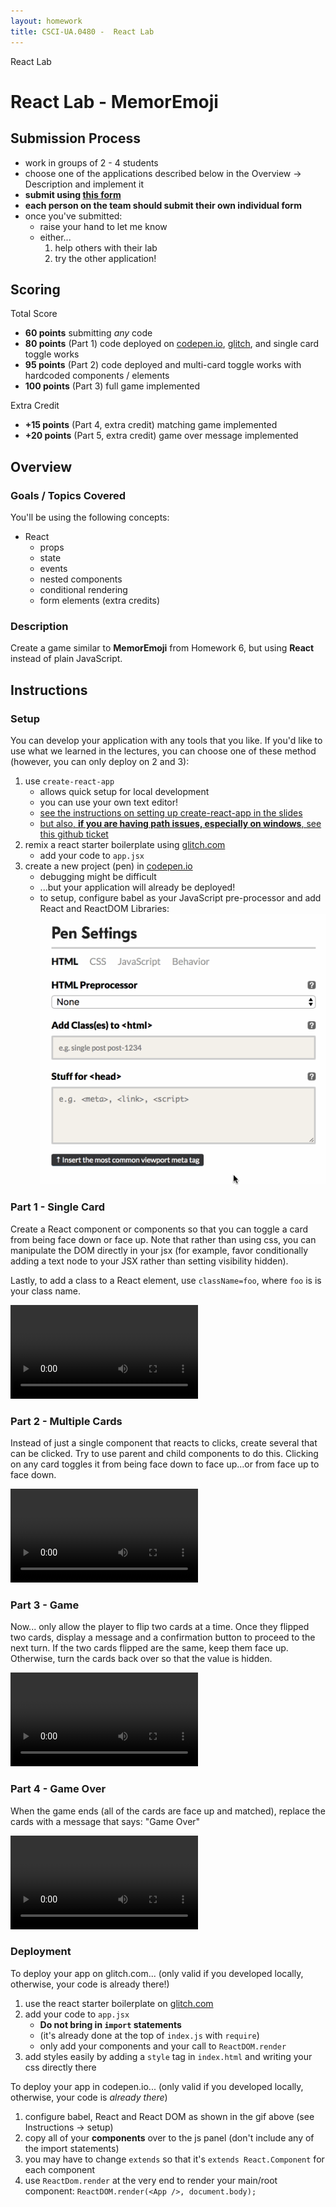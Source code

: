 ```yaml
---
layout: homework
title: CSCI-UA.0480 -  React Lab
---
```


<div class="panel panel-default">
  <div class="panel-heading">React Lab</div>
  <div class="panel-body" markdown="block">

# React Lab - MemorEmoji 

## Submission Process

* work in groups of 2 - 4 students
* choose one of the applications described below in the Overview &rarr; Description and implement it
* __submit using [this form](https://docs.google.com/forms/d/e/1FAIpQLSfPZMXdlMnx-w-ZighnPR5P7bw6opA0h_1QvFiw8M7SNSaKUw/viewform)__
* __each person on the team should submit their own individual form__
* once you've submitted:
    * raise your hand to let me know
    * either...
        1. help others with their lab
        2. try the other application!

## Scoring

Total Score


* __60 points__ submitting _any_ code
* __80 points__ (Part 1) code deployed on [codepen.io](https://codepen.io), [glitch](glitch.com), and single card toggle works
* __95 points__ (Part 2) code deployed and multi-card toggle works with hardcoded components / elements
* __100 points__ (Part 3) full game implemented

Extra Credit 

* __+15 points__ (Part 4, extra credit) matching game implemented 
* __+20 points__ (Part 5, extra credit) game over message implemented

## Overview

### Goals / Topics Covered

You'll be using the following concepts:

* React
    * props
    * state
    * events
    * nested components
    * conditional rendering
    * form elements (extra credits)


### Description

Create a game similar to  __MemorEmoji__ from  Homework 6, but using __React__ instead of plain JavaScript.

## Instructions

### Setup

You can develop your application with any tools that you like. If you'd like to use what we learned in the lectures, you can choose one of these method (however, you can only deploy on 2 and 3):

1. use `create-react-app`
    * allows quick setup for local development
    * you can use your own text editor!
    * [see the instructions on setting up create-react-app in the slides](../slides/26/react-state-parent.html#/15)
    * [but also, __if you are having path issues, especially on windows__, see this github ticket](https://github.com/facebookincubator/create-react-app/issues/138#issuecomment-334316575)
2. remix a react starter boilerplate using [glitch.com](https://glitch.com/edit/#!/remix/starter-react)
    * add your code to `app.jsx`
3. create a new project (pen) in [codepen.io](https://codepen.io)
    * debugging might be difficult
    * ...but your application will already be deployed!
    * to setup, configure babel as your JavaScript pre-processor and add React and ReactDOM Libraries:
        <br>
        ![codepen](../resources/img/codepen.gif)

### Part 1 - Single Card

Create a React component or components so that you can toggle a card from being face down or face up. Note that rather than using css, you can manipulate the DOM directly in your jsx (for example, favor conditionally adding a text node to your JSX rather than setting visibility hidden). 

Lastly, to add a class to a React element, use `className=foo`, where `foo` is is your class name.

<video controls>
    <source src="../resources/video/lab08-1.webm" type="video/webm">
    Sorry, your browser doesn't support embedded videos.
</video>

### Part 2 - Multiple Cards

Instead of just a single component that reacts to clicks, create several that can be clicked. Try to use parent and child components to do this. Clicking on any card toggles it from being face down to face up...or from face up to face down. 

<video controls>
    <source src="../resources/video/lab08-2.webm" type="video/webm">
    Sorry, your browser doesn't support embedded videos.
</video>

### Part 3 - Game

Now... only allow the player to flip two cards at a time. Once they flipped two cards, display a message and a confirmation button to proceed to the next turn. If the two cards flipped are the same, keep them face up. Otherwise, turn the cards back over so that the value is hidden.

<video controls>
    <source src="../resources/video/lab08-3.webm" type="video/webm">
    Sorry, your browser doesn't support embedded videos.
</video>

### Part 4 - Game Over

When the game ends (all of the cards are face up and matched), replace the cards with a message that says: "Game Over"

<video controls>
    <source src="../resources/video/lab08-4.webm" type="video/webm">
    Sorry, your browser doesn't support embedded videos.
</video>


### Deployment

To deploy your app on glitch.com... (only valid if you developed locally, otherwise, your code is already there!)

1. use the react starter boilerplate on [glitch.com](https://glitch.com/edit/#!/remix/starter-react)
2. add your code to `app.jsx`
	* __Do not bring in `import` statements__
    * (it's already done at the top of `index.js` with `require`)
    * only add your components and your call to `ReactDOM.render`
3. add styles easily by adding a `style` tag in `index.html` and writing your css directly there

To deploy your app in codepen.io... (only valid if you developed locally, otherwise, your code is _already there_)

1. configure babel, React and React DOM as shown in the gif above (see Instructions &rarr; setup)
2. copy all of your __components__ over to the js panel (don't include any of the import statements)
3. you may have to change `extends` so that it's `extends React.Component` for each component
4. use ```ReactDom.render``` at the very end to render your main/root component:
    ```ReactDOM.render(<App />, document.body);```

